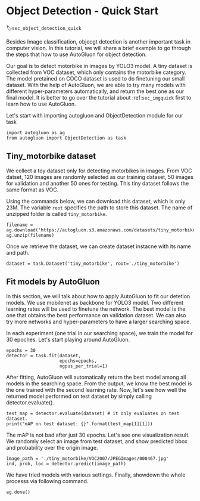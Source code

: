 # Object Detection - Quick Start
:label:`sec_object_detection_quick`

Besides Image classification, objecgt detection is another important task in computer vision. In this tutorial, we will share a brief example to go through the steps that how to use AutoGluon for object detection.

Our goal is to detect motorbike in images by YOLO3 model. A tiny dataset is collected from VOC dataset, which only contains the motorbike category. The model pretained on COCO dataset is used to do finetuning our small dataset. With the help of AutoGluon, we are able to try many models with different hyper-parameters automatically, and return the best one as our final model. It is better to go over the tutorial about :ref:`sec_imgquick` first to learn how to use AutoGluon.

Let's start with importing autogluon and ObjectDetection module for our task 
```{.python .input}
import autogluon as ag
from autogluon import ObjectDetection as task
```

## Tiny_motorbike dataset
We collect a toy dataset only for detecting motorbikes in images. From VOC datset, 120 images are randomly selected as our training dataset, 50 images for validation and another 50 ones for testing. This tiny dataset follows the same format as VOC. 

Using the commands below, we can download this dataset, which is only 23M. The variable `root` specifies the path to store this dataset. The name of unzipped folder is called `tiny_motorbike`.

```{.python .input}
filename = ag.download('https://autogluon.s3.amazonaws.com/datasets/tiny_motorbike.zip')
ag.unzip(filename)
```

Once we retrieve the dataset, we can create dataset instacne with its name and path.
```{.python .input}
dataset = task.Dataset('tiny_motorbike', root='./tiny_motorbike')
```

## Fit models by AutoGluon
In this section, we will talk about how to apply AutoGluon to fit our detetion models. We use mobilenet as backbone for YOLO3 model. Two different learning rates will be used to finetune the network. The best model is the one that obtains the best performance on validation dataset. We can also try more networks and hyper-parameters to have a larger searching space. 

In each experiment (one trial in our searching space), we train the model for 30 epoches. Let's start playing around AutoGluon.  


```{.python .input}
epochs = 30
detector = task.fit(dataset,
                    epochs=epochs,
                    ngpus_per_trial=1)
```

After fitting, AutoGluon will automatically return the best model among all models in the searching space. From the output, we know the best model is the one trained with the second learning rate. Now, let's see how well the returned model performed on test dataset by simply calling detector.evaluate().

```{.python .input}
test_map = detector.evaluate(dataset) # it only evaluates on test dataset.
print("mAP on test dataset: {}".format(test_map[1][1]))
```

The mAP is not bad after just 30 epochs. Let's see one visualization result. We randomly select an image from test dataset, and show predicted bbox and probability over the origin image.  

```{.python .input}
image_path = './tiny_motorbike/VOC2007/JPEGImages/000467.jpg'
ind, prob, loc = detector.predict(image_path)
```

We have tried models with various settings. Finally, showdown the whole processs via following command. 

```{.python .input}
ag.done()
```

